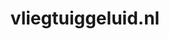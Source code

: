 ---
layout: post
title:  "vliegtuiggeluid.nl"
internal_url:  "/data/vliegtuiggeluid.nl.html"
categories: dutchgov
---